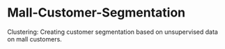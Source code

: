 # Mall-Customer-Segmentation 
Clustering: Creating customer segmentation based on unsupervised data on mall customers.
